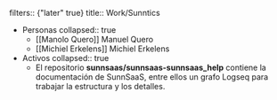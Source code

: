 filters:: {"later" true}
title:: Work/Sunntics

- Personas
  collapsed:: true
  - [[Manolo Quero]] Manuel Quero
  - [[Michiel Erkelens]] Michiel Erkelens
- Activos
  collapsed:: true
  - El repositorio **sunnsaas/sunnsaas-sunnsaas_help** contiene la documentación de SunnSaaS, entre ellos un grafo Logseq para trabajar la estructura y los detalles.